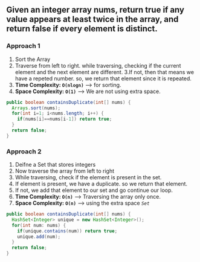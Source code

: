 ## Given an integer array nums, return true if any value appears at least twice in the array, and return false if every element is distinct.
### **Approach 1**
  1. Sort the Array
  2. Traverse from left to right. while traversing, checking if the current element and the next element are different.
  3.If not, then that means we have a repeted number. so, we return that element since it is repeated.
  4. **Time Complexity: `O(nlogn)`** --> for sorting.
  5. **Space Complexity: `O(1)`** --> We are not using extra space.
  ```Java
  public boolean containsDuplicate(int[] nums) {
    Arrays.sort(nums);
    for(int i=1; i<nums.length; i++) {
      if(nums[i]==nums[i-1]) return true;
    }
    return false;
  }
  ```

### **Approach 2**
  1. Deifne a Set that stores integers
  2. Now traverse the array from left to right
  3. While traversing, check if the element is present in the set.
  4. If element is present, we have a duplicate. so we return that element.
  5. If not, we add that element to our set and go continue our loop.
  6. **Time Complexity: `O(n)`** --> Traversing the array only once.
  7. **Space Complexity: `O(n)`** --> using the extra space *`Set`*
  ```Java
  public boolean containsDuplicate(int[] nums) {
    HashSet<Integer> unique = new HashSet<Integer>();
    for(int num: nums) {
      if(unique.contains(num)) return true;
      unique.add(num);
    }
    return false;
  }
 ```
